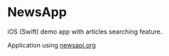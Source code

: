 # NewsApp

iOS (Swift) demo app with articles searching feature.

Application using [newsapi.org](https://newsapi.org/)
